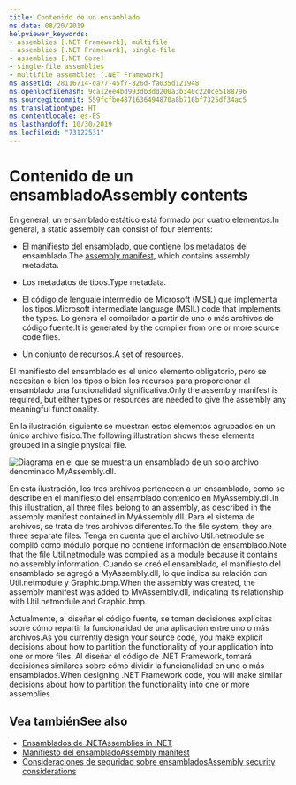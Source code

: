 ```yaml
---
title: Contenido de un ensamblado
ms.date: 08/20/2019
helpviewer_keywords:
- assemblies [.NET Framework], multifile
- assemblies [.NET Framework], single-file
- assemblies [.NET Core]
- single-file assemblies
- multifile assemblies [.NET Framework]
ms.assetid: 28116714-da77-45f7-826d-fa035d121948
ms.openlocfilehash: 9ca12ee4bd993db3dd200a3b340c220ce5188796
ms.sourcegitcommit: 559fcfbe4871636494870a8b716bf7325df34ac5
ms.translationtype: HT
ms.contentlocale: es-ES
ms.lasthandoff: 10/30/2019
ms.locfileid: "73122531"
---
```

# <a name="assembly-contents"></a><span data-ttu-id="c34f8-102">Contenido de un ensamblado</span><span class="sxs-lookup"><span data-stu-id="c34f8-102">Assembly contents</span></span>
<span data-ttu-id="c34f8-103">En general, un ensamblado estático está formado por cuatro elementos:</span><span class="sxs-lookup"><span data-stu-id="c34f8-103">In general, a static assembly can consist of four elements:</span></span>

- <span data-ttu-id="c34f8-104">El [manifiesto del ensamblado](manifest.md), que contiene los metadatos del ensamblado.</span><span class="sxs-lookup"><span data-stu-id="c34f8-104">The [assembly manifest](manifest.md), which contains assembly metadata.</span></span>

- <span data-ttu-id="c34f8-105">Los metadatos de tipos.</span><span class="sxs-lookup"><span data-stu-id="c34f8-105">Type metadata.</span></span>  

- <span data-ttu-id="c34f8-106">El código de lenguaje intermedio de Microsoft (MSIL) que implementa los tipos.</span><span class="sxs-lookup"><span data-stu-id="c34f8-106">Microsoft intermediate language (MSIL) code that implements the types.</span></span> <span data-ttu-id="c34f8-107">Lo genera el compilador a partir de uno o más archivos de código fuente.</span><span class="sxs-lookup"><span data-stu-id="c34f8-107">It is generated by the compiler from one or more source code files.</span></span>

- <span data-ttu-id="c34f8-108">Un conjunto de recursos.</span><span class="sxs-lookup"><span data-stu-id="c34f8-108">A set of resources.</span></span>  

<span data-ttu-id="c34f8-109">El manifiesto del ensamblado es el único elemento obligatorio, pero se necesitan o bien los tipos o bien los recursos para proporcionar al ensamblado una funcionalidad significativa.</span><span class="sxs-lookup"><span data-stu-id="c34f8-109">Only the assembly manifest is required, but either types or resources are needed to give the assembly any meaningful functionality.</span></span>

<span data-ttu-id="c34f8-110">En la ilustración siguiente se muestran estos elementos agrupados en un único archivo físico.</span><span class="sxs-lookup"><span data-stu-id="c34f8-110">The following illustration shows these elements grouped in a single physical file.</span></span>

![Diagrama en el que se muestra un ensamblado de un solo archivo denominado MyAssembly.dll.](./media/contents/single-file-assembly.gif)

<span data-ttu-id="c34f8-112">En esta ilustración, los tres archivos pertenecen a un ensamblado, como se describe en el manifiesto del ensamblado contenido en MyAssembly.dll.</span><span class="sxs-lookup"><span data-stu-id="c34f8-112">In this illustration, all three files belong to an assembly, as described in the assembly manifest contained in MyAssembly.dll.</span></span> <span data-ttu-id="c34f8-113">Para el sistema de archivos, se trata de tres archivos diferentes.</span><span class="sxs-lookup"><span data-stu-id="c34f8-113">To the file system, they are three separate files.</span></span> <span data-ttu-id="c34f8-114">Tenga en cuenta que el archivo Util.netmodule se compiló como módulo porque no contiene información de ensamblado.</span><span class="sxs-lookup"><span data-stu-id="c34f8-114">Note that the file Util.netmodule was compiled as a module because it contains no assembly information.</span></span> <span data-ttu-id="c34f8-115">Cuando se creó el ensamblado, el manifiesto del ensamblado se agregó a MyAssembly.dll, lo que indica su relación con Util.netmodule y Graphic.bmp.</span><span class="sxs-lookup"><span data-stu-id="c34f8-115">When the assembly was created, the assembly manifest was added to MyAssembly.dll, indicating its relationship with Util.netmodule and Graphic.bmp.</span></span>

<span data-ttu-id="c34f8-116">Actualmente, al diseñar el código fuente, se toman decisiones explícitas sobre cómo repartir la funcionalidad de una aplicación entre uno o más archivos.</span><span class="sxs-lookup"><span data-stu-id="c34f8-116">As you currently design your source code, you make explicit decisions about how to partition the functionality of your application into one or more files.</span></span> <span data-ttu-id="c34f8-117">Al diseñar el código de .NET Framework, tomará decisiones similares sobre cómo dividir la funcionalidad en uno o más ensamblados.</span><span class="sxs-lookup"><span data-stu-id="c34f8-117">When designing .NET Framework code, you will make similar decisions about how to partition the functionality into one or more assemblies.</span></span>

## <a name="see-also"></a><span data-ttu-id="c34f8-118">Vea también</span><span class="sxs-lookup"><span data-stu-id="c34f8-118">See also</span></span>

- [<span data-ttu-id="c34f8-119">Ensamblados de .NET</span><span class="sxs-lookup"><span data-stu-id="c34f8-119">Assemblies in .NET</span></span>](index.md)
- [<span data-ttu-id="c34f8-120">Manifiesto del ensamblado</span><span class="sxs-lookup"><span data-stu-id="c34f8-120">Assembly manifest</span></span>](manifest.md)
- [<span data-ttu-id="c34f8-121">Consideraciones de seguridad sobre ensamblados</span><span class="sxs-lookup"><span data-stu-id="c34f8-121">Assembly security considerations</span></span>](security-considerations.md)
